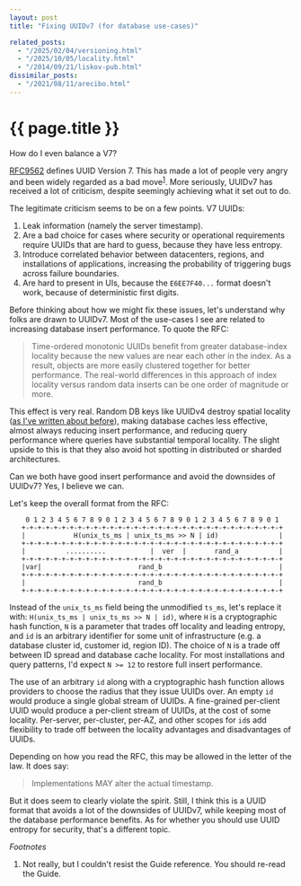```yaml
---
layout: post
title: "Fixing UUIDv7 (for database use-cases)"

related_posts:
  - "/2025/02/04/versioning.html"
  - "/2025/10/05/locality.html"
  - "/2014/09/21/liskov-pub.html"
dissimilar_posts:
  - "/2021/08/11/arecibo.html"
---
```

{{ page.title }}
================

<p class="meta">How do I even balance a V7?</p>

[RFC9562](https://datatracker.ietf.org/doc/rfc9562/) defines UUID Version 7. This has made a lot of people very angry and been widely regarded as a bad move<sup>[1](#foot1)</sup>. More seriously, UUIDv7 has received a lot of criticism, despite seemingly achieving what it set out to do.

The legitimate criticism seems to be on a few points. V7 UUIDs:

 1. Leak information (namely the server timestamp).
 2. Are a bad choice for cases where security or operational requirements require UUIDs that are hard to guess, because they have less entropy.
 3. Introduce correlated behavior between datacenters, regions, and installations of applications, increasing the probability of triggering bugs across failure boundaries.
 4. Are hard to present in UIs, because the `E6EE7F40...` format doesn't work, because of deterministic first digits.

Before thinking about how we might fix these issues, let's understand why folks are drawn to UUIDv7. Most of the use-cases I see are related to increasing database insert performance. To quote the RFC:

> Time-ordered monotonic UUIDs benefit from greater database-index locality because the new values are near each other in the index.  As a result, objects are more easily clustered together for better performance.  The real-world differences in this approach of index locality versus random data inserts can be one order of magnitude or more.

This effect is very real. Random DB keys like UUIDv4 destroy spatial locality ([as I've written about before](https://brooker.co.za/blog/2025/10/05/locality.html)), making database caches less effective, almost always reducing insert performance, and reducing query performance where queries have substantial temporal locality. The slight upside to this is that they also avoid hot spotting in distributed or sharded architectures.

Can we both have good insert performance and avoid the downsides of UUIDv7? Yes, I believe we can.

Let's keep the overall format from the RFC:

```    0                   1                   2                   3
    0 1 2 3 4 5 6 7 8 9 0 1 2 3 4 5 6 7 8 9 0 1 2 3 4 5 6 7 8 9 0 1
   +-+-+-+-+-+-+-+-+-+-+-+-+-+-+-+-+-+-+-+-+-+-+-+-+-+-+-+-+-+-+-+-+
   |            H(unix_ts_ms | unix_ts_ms >> N | id)               |
   +-+-+-+-+-+-+-+-+-+-+-+-+-+-+-+-+-+-+-+-+-+-+-+-+-+-+-+-+-+-+-+-+
   |          ..........           |  ver  |       rand_a          |
   +-+-+-+-+-+-+-+-+-+-+-+-+-+-+-+-+-+-+-+-+-+-+-+-+-+-+-+-+-+-+-+-+
   |var|                        rand_b                             |
   +-+-+-+-+-+-+-+-+-+-+-+-+-+-+-+-+-+-+-+-+-+-+-+-+-+-+-+-+-+-+-+-+
   |                            rand_b                             |
   +-+-+-+-+-+-+-+-+-+-+-+-+-+-+-+-+-+-+-+-+-+-+-+-+-+-+-+-+-+-+-+-+
```

Instead of the `unix_ts_ms` field being the unmodified `ts_ms`, let's replace it with: `H(unix_ts_ms | unix_ts_ms >> N | id)`, where `H` is a cryptographic hash function, `N` is a parameter that trades off locality and leading entropy, and `id` is an arbitrary identifier for some unit of infrastructure (e.g. a database cluster id, customer id, region ID). The choice of `N` is a trade off between ID spread and database cache locality. For most installations and query patterns, I'd expect `N >= 12` to restore full insert performance.

The use of an arbitrary `id` along with a cryptographic hash function allows providers to choose the radius that they issue UUIDs over. An empty `id` would produce a single global stream of UUIDs. A fine-grained per-client UUID would produce a per-client stream of UUIDs, at the cost of some locality. Per-server, per-cluster, per-AZ, and other scopes for `id`s add flexibility to trade off between the locality advantages and disadvantages of UUIDs.

Depending on how you read the RFC, this may be allowed in the letter of the law. It does say:

> Implementations MAY alter the actual timestamp.

But it does seem to clearly violate the spirit. Still, I think this is a UUID format that avoids a lot of the downsides of UUIDv7, while keeping most of the database performance benefits. As for whether you should use UUID entropy for security, that's a different topic.

*Footnotes*

1. <a name="foot1"></a> Not really, but I couldn't resist the Guide reference. You should re-read the Guide.